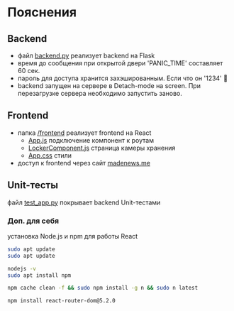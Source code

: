 # Пояснения

## Backend
- файл [backend.py](backend.py) реализует backend на Flask
- время до сообщения при открытой двери 'PANIC_TIME' составляет 60 сек.
- пароль для доступа хранится захэшированным. Если что он '1234' 🫣
- backend запущен на сервере в Detach-mode на screen. При перезагрузке сервера необходимо запустить заново.

## Frontend

- папка [/frontend](frontend/) реализует frontend на React
    - [App.js](frontend/src/App.js) подключение компонент к роутам
    - [LockerComponent.js](frontend/src/LockerComponent.js) страница камеры хранения
    - [App.css](frontend/src/App.css) стили
- доступ к frontend через сайт [madenews.me](https://madenews.me/)

## Unit-тесты

файл [test_app.py](test_app.py) покрывает backend Unit-тестами


### Доп. для себя 
установка Node.js и npm для работы React

``` bash
sudo apt update
sudo apt update

nodejs -v
sudo apt install npm

npm cache clean -f && sudo npm install -g n && sudo n latest

npm install react-router-dom@5.2.0

```